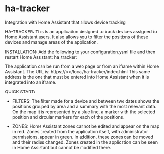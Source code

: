 # ha-tracker
Integration with Home Assistant that allows device tracking

HA-TRACKER:
This is an application designed to track devices assigned to Home Assistant users.
It also allows you to filter the positions of these devices and manage areas of the application.

INSTALLATION:
Add the following to your configuration.yaml file and then restart Home Assistant:
ha_tracker:

The application can be run from a web page or from an iframe within Home Assistant.
The URL is: https://<<server address>>/local/ha-tracker/index.html
This same address is the one that must be entered into Home Assistant when it is integrated into an iframe.

QUICK START:
* FILTERS:
The filter made for a device and between two dates shows the positions grouped by area and a summary with the most relevant data.
On the map it is represented by a blue line, a marker with the selected position and circular markers for each of the positions.

* ZONES:
Home Assistant zones cannot be edited and appear on the map in red.
Zones created from the application itself, with administrator permissions, appear in green.
In addition, these zones can be moved and their radius changed.
Zones created in the application can be seen in Home Assistant but cannot be modified there.
